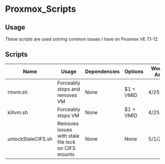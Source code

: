 # Proxmox_Scripts
## Usage
These scripts are used solving common issues I have on Proxmox VE 7.1-12
## Scripts
|Name|Usage|Dependencies|Options|Working As Of|
|---|---|---|---|---|
|rmvm.sh|Forceably stops and removes VM|None|$1 = VMID|4/25/2022|
|killvm.sh|Forceably stops VM|None|$1 = VMID|4/25/2022|
|unlockStaleCIFS.sh|Removes issues with stale file lock on CIFS mounts|None|None|5/1/2022|
